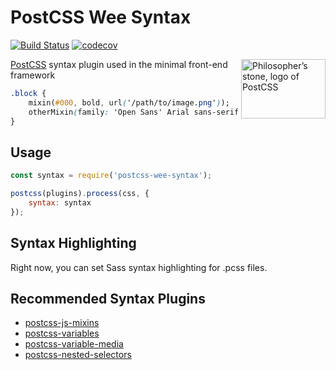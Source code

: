 # PostCSS Wee Syntax

[![Build Status](https://travis-ci.org/weepower/postcss-wee-syntax.svg?branch=master)](https://travis-ci.org/weepower/postcss-wee-syntax)
[![codecov](https://codecov.io/gh/weepower/postcss-wee-syntax/branch/master/graph/badge.svg)](https://codecov.io/gh/weepower/postcss-wee-syntax)


<img align="right" width="135" height="95" src="http://postcss.github.io/postcss/logo-leftp.png" title="Philosopher’s stone, logo of PostCSS">

[PostCSS] syntax plugin used in the minimal front-end framework

[PostCSS]: (https://github.com/postcss/postcss)

```css
.block {
    mixin(#000, bold, url('/path/to/image.png'));
    otherMixin(family: 'Open Sans' Arial sans-serif, weight: 700);
}
```

## Usage

```js
const syntax = require('postcss-wee-syntax');

postcss(plugins).process(css, {
	syntax: syntax
});
```

## Syntax Highlighting

Right now, you can set Sass syntax highlighting for .pcss files.

## Recommended Syntax Plugins

- [postcss-js-mixins](https://github.com/nathanhood/postcss-js-mixins)
- [postcss-variables](https://github.com/nathanhood/postcss-variables)
- [postcss-variable-media](https://github.com/nathanhood/postcss-variable-media)
- [postcss-nested-selectors](https://github.com/nathanhood/postcss-nested-selectors)